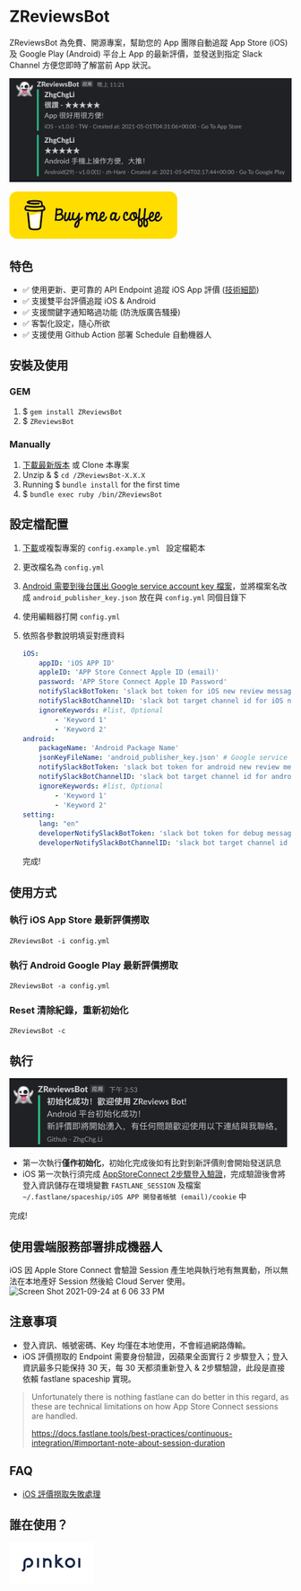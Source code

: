 # ZReviewsBot

ZReviewsBot 為免費、開源專案，幫助您的 App 團隊自動追蹤 App Store (iOS) 及 Google Play (Android) 平台上 App 的最新評價，並發送到指定 Slack Channel 方便您即時了解當前 App 狀況。

![2](doc/images/2.png)

[![Buy Me A Coffe](doc/images/buy.png)](https://www.buymeacoffee.com/zhgchgli)

## 特色

- ✅ 使用更新、更可靠的 API Endpoint 追蹤 iOS App 評價 ([技術細節](https://medium.com/zrealm-ios-dev/appstore-apps-reviews-bot-%E9%82%A3%E4%BA%9B%E4%BA%8B-cb0c68c33994))
- ✅ 支援雙平台評價追蹤 iOS & Android
- ✅ 支援關鍵字通知略過功能 (防洗版廣告騷擾)
- ✅ 客製化設定，隨心所欲
- ✅ 支援使用 Github Action 部署 Schedule 自動機器人

## 安裝及使用

### GEM

1. $ `gem install ZReviewsBot`
2. $ `ZReviewsBot`

### Manually

1. [下載最新版本](https://github.com/ZhgChgLi/ZReviewsBot/releases/latest) 或 Clone 本專案
2. Unzip & $ `cd /ZReviewsBot-X.X.X`
3. Running $ `bundle install` for the first time
4. $ `bundle exec ruby /bin/ZReviewsBot`

## 設定檔配置

1. [下載](https://github.com/ZhgChgLi/ZReviewsBot/blob/main/config.example.yml)或複製專案的 `config.example.yml ` 設定檔範本

2. 更改檔名為 `config.yml`

3. [Android 需要到後台匯出 Google service account key 檔案](https://binx.io/blog/2021/03/07/how-to-create-your-own-google-service-account-key-file/)，並將檔案名改成 `android_publisher_key.json` 放在與 `config.yml` 同個目錄下

4. 使用編輯器打開 `config.yml`

5. 依照各參數說明填妥對應資料

   ```YAML
   iOS:
       appID: 'iOS APP ID'
       appleID: 'APP Store Connect Apple ID (email)'
       password: 'APP Store Connect Apple ID Password'
       notifySlackBotToken: 'slack bot token for iOS new review message'
       notifySlackBotChannelID: 'slack bot target channel id for iOS new review message'
       ignoreKeywords: #list, Optional
           - 'Keyword 1'
           - 'Keyword 2'
   android:
       packageName: 'Android Package Name'
       jsonKeyFileName: 'android_publisher_key.json' # Google service account key file, relative to config.yml file
       notifySlackBotToken: 'slack bot token for android new review message'
       notifySlackBotChannelID: 'slack bot target channel id for android new review message'
       ignoreKeywords: #list, Optional
           - 'Keyword 1'
           - 'Keyword 2'
   setting:
       lang: "en"
       developerNotifySlackBotToken: 'slack bot token for debug message'
       developerNotifySlackBotChannelID: 'slack bot target channel id for debug message'
   ```

   完成!

## 使用方式

### 執行 iOS App Store 最新評價撈取

`ZReviewsBot -i config.yml`

### 執行 Android Google Play 最新評價撈取

`ZReviewsBot -a config.yml`

### Reset 清除紀錄，重新初始化

`ZReviewsBot -c`

## 執行

![1](doc/images/1.png)

- 第一次執行**僅作初始化**，初始化完成後如有比對到新評價則會開始發送訊息
- iOS 第一次執行須完成 [AppStoreConnect 2步驟登入驗證](https://appstoreconnect.apple.com/)，完成驗證後會將登入資訊儲存在環境變數 `FASTLANE_SESSION` 及檔案 `~/.fastlane/spaceship/iOS APP 開發者帳號 (email)/cookie` 中

完成!

## 使用雲端服務部署排成機器人

iOS 因 Apple Store Connect 會驗證 Session 產生地與執行地有無異動，所以無法在本地產好 Session 然後給 Cloud Server 使用。
![Screen Shot 2021-09-24 at 6 06 33 PM](https://user-images.githubusercontent.com/33706588/134657612-c2f90bc2-43c0-465d-a4e0-08e0403ab359.png)



## 注意事項

- 登入資訊、帳號密碼、Key 均僅在本地使用，不會經過網路傳輸。
- iOS 評價撈取的 Endpoint 需要身份驗證，因蘋果全面實行 2 步驟登入；登入資訊最多只能保持 30 天，每 30 天都須重新登入 & 2步驟驗證，此段是直接依賴 fastlane spaceship 實現。

> Unfortunately there is nothing fastlane can do better in this regard, as these are technical limitations on how App Store Connect sessions are handled.
>
> https://docs.fastlane.tools/best-practices/continuous-integration/#important-note-about-session-duration

## FAQ

- [iOS 評價撈取失敗處理](doc/iOSSessionInvaild.md)


## 誰在使用？

[![Pinkoi Logo](doc/images/use/pinkoi.jpg)](https://www.pinkoi.com/) 
